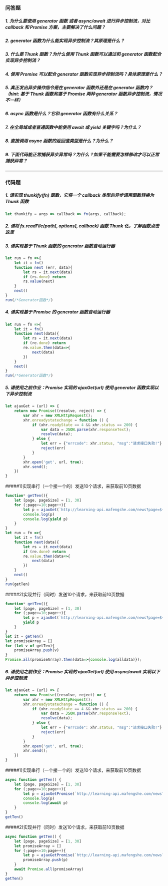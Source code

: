 ### 问答题
##### 1. 为什么要使用 generator 函数 或者 async/await 进行异步控制流，对比 callback 和 Promise 方案，主要解决了什么问题？

##### 2. generator 函数为什么能实现异步控制流？其原理是什么？

##### 3. 什么是 Thunk 函数？为什么使用 Thunk 函数可以通过和 generator 函数配合实现异步控制流？

##### 4. 使用 Promise 可以配合 generator 函数实现异步控制流吗？具体原理是什么？

##### 5. 真正发出异步操作指令是在 generator 函数外还是在 generator 函数内？（hint: 基于 Thunk 函数和基于 Promise 两种 generator 函数异步控制流，情况不一样）

##### 6. async 函数是什么？它和 generator 函数有什么关系？

##### 7. 在全局域或者普通函数中能使用 await 或 yield 关键字吗？为什么？

##### 8. 直接调用 async 函数的返回值类型是什么？为什么？

##### 9. 下面代码能正常捕获异步异常吗？为什么？如果不能需要怎样修改才可以正常捕获异常？

---
### 代码题
##### 1. 请实现 thunkify(fn) 函数，它将一个 callback 类型的异步调用函数转换为 Thunk 函数
```javascript
let thunkify = args => callback => fn(args, callback);
```
##### 2. 请将 fs.readFile(path[, options], callback) 函数 Thunk 化，了解函数点击这里

##### 3. 请实现基于 Thunk 函数的 generator 函数自动运行器
```javascript
let run = fn =>{
    let it = fn()
    function next (err, data){
        let rs = it.next(data)
        if (rs.done) return
        rs.value(next)
    }
    next()
}
run(/*Generator函数*/)
```
##### 4. 请实现基于 Promise 的 generator 函数自动运行器
```javascript
let run = fn =>{
    let it = fn()
    function next(data){
        let rs = it.next(data)
        if (re.done) return
        re.value.then(data=>{
            next(data)
        })
    }
    next()
}
run(/*Generator函数*/)
```
##### 5. 请使用之前作业：Promise 实现的 ajaxGet(url) 使用 generator 函数实现以下异步控制流
```javascript
let ajaxGet = (url) => {
    return new Promise((resolve, reject) => {
        var xhr = new XMLHttpRequest();
        xhr.onreadystatechange = function () {
            if (xhr.readyState == 4 && xhr.status == 200) {
                var data = JSON.parse(xhr.responseText);
                resolve(data);
            } else {
                let err = {"errcode": xhr.status, "msg":"请求接口失败!"}
                reject(err)
            }
        }
        xhr.open('get', url, true);
        xhr.send();
    })
}
```
#####1)实现串行（一个接一个的）发送10个请求，来获取前10页数据
```javascript
function* getTen(){
    let [page, pageSize] = [1, 30]
    for (;page<=10;page++){
        let p = ajaxGet(`http://learning-api.mafengshe.com/news?page=${page}&pageSize=${pageSize}`)
        console.log(p)
        console.log(yield p)
    }
}
let run = fn =>{
    let it = fn()
    function next(data){
        let rs = it.next(data)
        if (re.done) return
        re.value.then(data=>{
            next(data)
        })
    }
    next()
}
run(getTen)
```
#####2)实现并行（同时）发送10个请求，来获取前10页数据
```javascript
function* getTen(){
    let [page, pageSize] = [1, 30]
    for (;page<=10;page++){
        let p = ajaxGet(`http://learning-api.mafengshe.com/news?page=${page}&pageSize=${pageSize}`)
        yield p
    }
}
let it = getTen()
let promiseArray = []
for (let v of getTen){
    promiseArray.push(v)
}
Promise.all(promiseArray).then(data=>{console.log(alldata)});
```
##### 6. 请使用之前作业：Promise 实现的 ajaxGet(url) 使用 async/await 实现以下异步控制流
```javascript
let ajaxGet = (url) => {
    return new Promise((resolve, reject) => {
        var xhr = new XMLHttpRequest();
        xhr.onreadystatechange = function () {
            if (xhr.readyState == 4 && xhr.status == 200) {
                var data = JSON.parse(xhr.responseText);
                resolve(data);
            } else {
                let err = {"errcode": xhr.status, "msg":"请求接口失败!"}
                reject(err)
            }
        }
        xhr.open('get', url, true);
        xhr.send();
    })
}
```
#####1)实现串行（一个接一个的）发送10个请求，来获取前10页数据
```javascript
async function getTen() {
    let [page, pageSize] = [1, 30]
    for (;page<=10;page++){
        let p = ajaxGetPromise(`http://learning-api.mafengshe.com/news?page=${page}&pageSize=${pageSize}`)
        console.log(p)
        console.log(await p)
    }
}
getTen()
```
#####2)实现并行（同时）发送10个请求，来获取前10页数据
```javascript
async function getTen() {
    let [page, pageSize] = [1, 30]
    let promiseArray = []
    for (;page<=10;page++){
        let p = ajaxGetPromise(`http://learning-api.mafengshe.com/news?page=${page}&pageSize=${pageSize}`)
        promiseArray.push(p)
    }
    await Promise.all(promiseArray)
}
getTen()
```